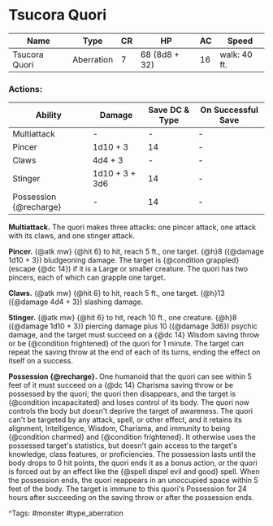 # Tsucora Quori

| Name | Type | CR | HP | AC | Speed |
|------|------|----|----|----|-------|
| Tsucora Quori | Aberration | 7 | 68 (8d8 + 32) | 16 | walk: 40 ft. |

### Actions:

| Ability | Damage | Save DC & Type | On Successful Save |
|---------|--------|----------------|--------------------|
| Multiattack | - | - | - |
| Pincer | 1d10 + 3 | 14 | - |
| Claws | 4d4 + 3 | - | - |
| Stinger | 1d10 + 3 + 3d6 | 14 | - |
| Possession {@recharge} | - | 14 | - |


**Multiattack.** The quori makes three attacks: one pincer attack, one attack with its claws, and one stinger attack.

**Pincer.** {@atk mw} {@hit 6} to hit, reach 5 ft., one target. {@h}8 ({@damage 1d10 + 3}) bludgeoning damage. The target is {@condition grappled} (escape {@dc 14}) if it is a Large or smaller creature. The quori has two pincers, each of which can grapple one target.

**Claws.** {@atk mw} {@hit 6} to hit, reach 5 ft., one target. {@h}13 ({@damage 4d4 + 3}) slashing damage.

**Stinger.** {@atk mw} {@hit 6} to hit, reach 10 ft., one creature. {@h}8 ({@damage 1d10 + 3}) piercing damage plus 10 ({@damage 3d6}) psychic damage, and the target must succeed on a {@dc 14} Wisdom saving throw or be {@condition frightened} of the quori for 1 minute. The target can repeat the saving throw at the end of each of its turns, ending the effect on itself on a success.

**Possession {@recharge}.** One humanoid that the quori can see within 5 feet of it must succeed on a {@dc 14} Charisma saving throw or be possessed by the quori; the quori then disappears, and the target is {@condition incapacitated} and loses control of its body. The quori now controls the body but doesn't deprive the target of awareness. The quori can't be targeted by any attack, spell, or other effect, and it retains its alignment, Intelligence, Wisdom, Charisma, and immunity to being {@condition charmed} and {@condition frightened}. It otherwise uses the possessed target's statistics, but doesn't gain access to the target's knowledge, class features, or proficiencies. The possession lasts until the body drops to 0 hit points, the quori ends it as a bonus action, or the quori is forced out by an effect like the {@spell dispel evil and good} spell. When the possession ends, the quori reappears in an unoccupied space within 5 feet of the body. The target is immune to this quori's Possession for 24 hours after succeeding on the saving throw or after the possession ends.

^Tags: #monster #type_aberration